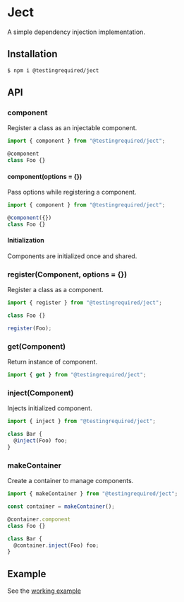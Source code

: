 # Ject

A simple dependency injection implementation.

## Installation

```bash
$ npm i @testingrequired/ject
```

## API

### component

Register a class as an injectable component.

```javascript
import { component } from "@testingrequired/ject";

@component
class Foo {}
```

#### component(options = {})

Pass options while registering a component.

```javascript
import { component } from "@testingrequired/ject";

@component({})
class Foo {}
```

#### Initialization

Components are initialized once and shared.

### register(Component, options = {})

Register a class as a component.

```javascript
import { register } from "@testingrequired/ject";

class Foo {}

register(Foo);
```

### get(Component)

Return instance of component.

```javascript
import { get } from "@testingrequired/ject";
```

### inject(Component)

Injects initialized component.

```javascript
import { inject } from "@testingrequired/ject";

class Bar {
  @inject(Foo) foo;
}
```

### makeContainer

Create a container to manage components.

```javascript
import { makeContainer } from "@testingrequired/ject";

const container = makeContainer();

@container.component
class Foo {}

class Bar {
  @container.inject(Foo) foo;
}
```

## Example

See the [working example](example/README.md)
